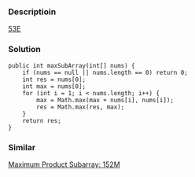 ### Descriptioin
[53E](https://leetcode.com/problems/maximum-subarray/description/)

### Solution

    public int maxSubArray(int[] nums) {
        if (nums == null || nums.length == 0) return 0;
        int res = nums[0];
        int max = nums[0];
        for (int i = 1; i < nums.length; i++) {
            max = Math.max(max + nums[i], nums[i]);
            res = Math.max(res, max);
        }
        return res;
    }

### Similar
[Maximum Product Subarray: 152M](https://leetcode.com/problems/maximum-product-subarray/description/)
